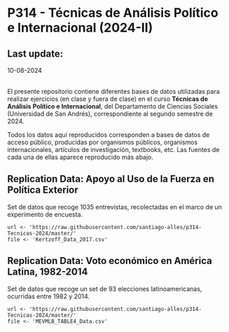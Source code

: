 P314 - Técnicas de Análisis Político e Internacional (2024-II)
=================================

Last update:
------------------
10-08-2024

</br >El presente repositorio contiene diferentes bases de datos utilizadas para realizar ejercicios (en clase y fuera de clase) en el curso <b>Técnicas de Análisis Político e Internacional</b>, del Departamento de Ciencias Sociales (Universidad de San Andrés), correspondiente al segundo semestre de 2024.

Todos los datos aquí reproducidos corresponden a bases de datos de acceso público, producidas por organismos públicos, organismos internacionales, artículos de investigación, textbooks, etc. Las fuentes de cada una de ellas aparece reproducido más abajo.

Replication Data: Apoyo al Uso de la Fuerza en Política Exterior
------------------

Set de datos que recoge 1035 entrevistas, recolectadas en el marco de un experimento de encuesta.

<pre><code>url <- 'https://raw.githubusercontent.com/santiago-alles/p314-Tecnicas-2024/master/'
file <- 'Kertzoff_Data_2017.csv'</pre></code>

Replication Data: Voto económico en América Latina, 1982-2014
------------------

Set de datos que recoge un set de 93 elecciones latinoamericanas, ocurridas entre 1982 y 2014.

<pre><code>url <- 'https://raw.githubusercontent.com/santiago-alles/p314-Tecnicas-2024/master/'
file <- 'MEVMLB_TABLE4_Data.csv'</pre></code>
